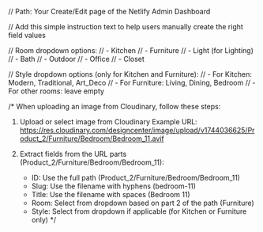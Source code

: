 // Path: Your Create/Edit page of the Netlify Admin Dashboard

// Add this simple instruction text to help users manually create the right field values

// Room dropdown options:
// - Kitchen
// - Furniture 
// - Light (for Lighting)
// - Bath
// - Outdoor
// - Office
// - Closet

// Style dropdown options (only for Kitchen and Furniture):
// - For Kitchen: Modern, Traditional, Art_Deco
// - For Furniture: Living, Dining, Bedroom
// - For other rooms: leave empty

/*
When uploading an image from Cloudinary, follow these steps:

1. Upload or select image from Cloudinary
   Example URL: https://res.cloudinary.com/designcenter/image/upload/v1744036625/Product_2/Furniture/Bedroom/Bedroom_11.avif

2. Extract fields from the URL parts (Product_2/Furniture/Bedroom/Bedroom_11):
   - ID: Use the full path (Product_2/Furniture/Bedroom/Bedroom_11)
   - Slug: Use the filename with hyphens (bedroom-11)
   - Title: Use the filename with spaces (Bedroom 11) 
   - Room: Select from dropdown based on part 2 of the path (Furniture)
   - Style: Select from dropdown if applicable (for Kitchen or Furniture only)
*/
